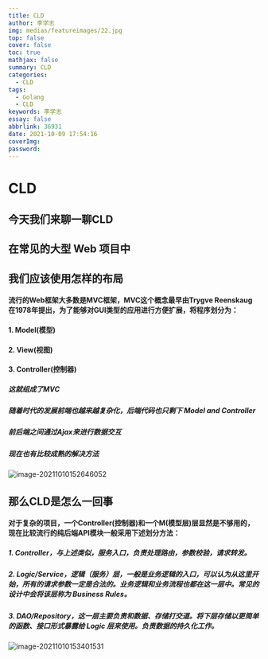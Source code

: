 ```yaml
---
title: CLD
author: 李学志
img: medias/featureimages/22.jpg
top: false
cover: false
toc: true
mathjax: false
summary: CLD
categories:
  - CLD
tags:
  - Golang
  - CLD
keywords: 李学志
essay: false
abbrlink: 36931
date: 2021-10-09 17:54:16
coverImg:
password:
---
```


# CLD

## 今天我们来聊一聊CLD

## 在常见的大型 Web 项目中

## 我们应该使用怎样的布局

#### 流行的Web框架大多数是MVC框架，MVC这个概念最早由Trygve Reenskaug在1978年提出，为了能够对GUI类型的应用进行方便扩展，将程序划分为：

#### 1. Model(模型)

#### 2. View(视图)

#### 3. Controller(控制器)

##### 这就组成了MVC



##### 随着时代的发展前端也越来越复杂化，后端代码也只剩下 Model and Controller

##### 前后端之间通过Ajax来进行数据交互

##### 现在也有比较成熟的解决方法

![image-20211010152646052](http://qiniuyun.code520.com.cn//images/202110101526590.png)

## 那么CLD是怎么一回事

#### 对于复杂的项目，一个Controller(控制器)和一个M(模型层)层显然是不够用的，现在比较流行的纯后端API模块一般采用下述划分方法：

##### 1. Controller，与上述类似，服务入口，负责处理路由，参数校验，请求转发。

##### 2. Logic/Service，逻辑（服务）层，一般是业务逻辑的入口，可以认为从这里开始，所有的请求参数一定是合法的。业务逻辑和业务流程也都在这一层中。常见的设计中会将该层称为 Business Rules。

##### 3. DAO/Repository，这一层主要负责和数据、存储打交道。将下层存储以更简单的函数、接口形式暴露给 Logic 层来使用。负责数据的持久化工作。

![image-20211010153401531](http://qiniuyun.code520.com.cn//images/202110101534902.png)
